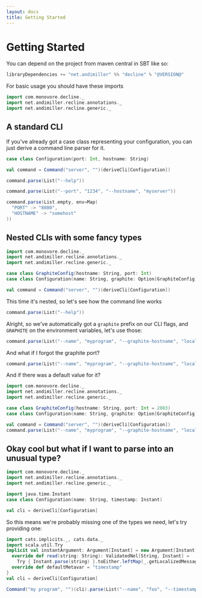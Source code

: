 ```yaml
---
layout: docs
title: Getting Started
---
```


# Getting Started

You can depend on the project from maven central in SBT like so:

```scala
libraryDependencies += "net.andimiller" %% "decline" % "@VERSION@"
```

For basic usage you should have these imports

```scala mdoc
import com.monovore.decline._
import net.andimiller.recline.annotations._
import net.andimiller.recline.generic._
```


## A standard CLI

If you've already got a case class representing your configuration, you can just derive a command line parser for it.

```scala mdoc:to-string
case class Configuration(port: Int, hostname: String)

val command = Command("server", "")(deriveCli[Configuration])

command.parse(List("--help"))

command.parse(List("--port", "1234", "--hostname", "myserver"))

command.parse(List.empty, env=Map(
  "PORT" -> "8080",
  "HOSTNAME" -> "somehost"
))
```

## Nested CLIs with some fancy types

```scala mdoc:reset:invisible
import com.monovore.decline._
import net.andimiller.recline.annotations._
import net.andimiller.recline.generic._
```

```scala mdoc:to-string
case class GraphiteConfig(hostname: String, port: Int)
case class Configuration(name: String, graphite: Option[GraphiteConfig])

val command = Command("server", "")(deriveCli[Configuration])
```

This time it's nested, so let's see how the command line works

```scala mdoc:to-string
command.parse(List("--help"))
```

Alright, so we've automatically got a `graphite` prefix on our CLI flags, and `GRAPHITE` on the environment variables, let's use those:

```scala mdoc:to-string
command.parse(List("--name", "myprogram", "--graphite-hostname", "localhost", "--graphite-port", "2003"))
```

And what if I forgot the graphite port?

```scala mdoc:to-string
command.parse(List("--name", "myprogram", "--graphite-hostname", "localhost"))
```

And if there was a default value for it?

```scala mdoc:reset:invisible
import com.monovore.decline._
import net.andimiller.recline.annotations._
import net.andimiller.recline.generic._
```

```scala mdoc:to-string
case class GraphiteConfig(hostname: String, port: Int = 2003)
case class Configuration(name: String, graphite: Option[GraphiteConfig])

val command = Command("server", "")(deriveCli[Configuration])
command.parse(List("--name", "myprogram", "--graphite-hostname", "localhost"))
```

## Okay cool but what if I want to parse into an unusual type?
```scala mdoc:reset:invisible
import com.monovore.decline._
import net.andimiller.recline.annotations._
import net.andimiller.recline.generic._
```

```scala mdoc:to-string
import java.time.Instant
case class Configuration(name: String, timestamp: Instant)
```

```scala mdoc:to-string:fail
val cli = deriveCli[Configuration]
```

So this means we're probably missing one of the types we need, let's try providing one:

```scala mdoc:to-string
import cats.implicits._, cats.data._
import scala.util.Try
implicit val instantArgument: Argument[Instant] = new Argument[Instant] {
  override def read(string: String): ValidatedNel[String, Instant] =
    Try { Instant.parse(string) }.toEither.leftMap(_.getLocalizedMessage).toValidatedNel
  override def defaultMetavar = "timestamp"
}
val cli = deriveCli[Configuration]

Command("my program", "")(cli).parse(List("--name", "foo", "--timestamp", "2019-07-02T12:23:58.006Z"))
```
